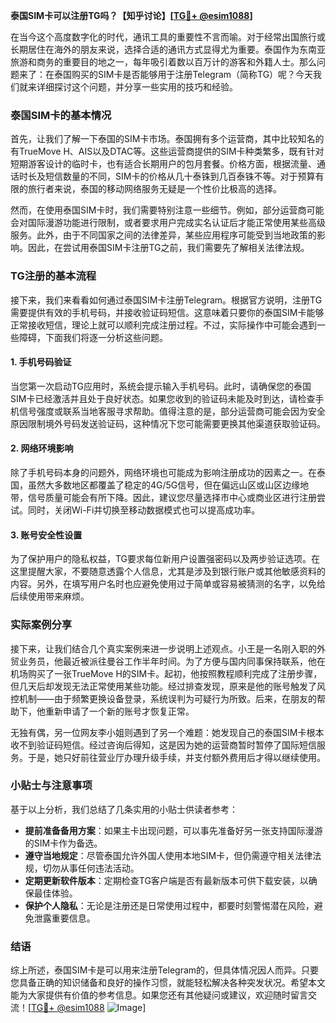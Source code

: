 **泰国SIM卡可以注册TG吗？【知乎讨论】[[TG💪+ @esim1088](https://t.me/s/esim1088)]**

在当今这个高度数字化的时代，通讯工具的重要性不言而喻。对于经常出国旅行或长期居住在海外的朋友来说，选择合适的通讯方式显得尤为重要。泰国作为东南亚旅游和商务的重要目的地之一，每年吸引着数以百万计的游客和外籍人士。那么问题来了：在泰国购买的SIM卡是否能够用于注册Telegram（简称TG）呢？今天我们就来详细探讨这个问题，并分享一些实用的技巧和经验。

### 泰国SIM卡的基本情况

首先，让我们了解一下泰国的SIM卡市场。泰国拥有多个运营商，其中比较知名的有TrueMove H、AIS以及DTAC等。这些运营商提供的SIM卡种类繁多，既有针对短期游客设计的临时卡，也有适合长期用户的包月套餐。价格方面，根据流量、通话时长及短信数量的不同，SIM卡的价格从几十泰铢到几百泰铢不等。对于预算有限的旅行者来说，泰国的移动网络服务无疑是一个性价比极高的选择。

然而，在使用泰国SIM卡时，我们需要特别注意一些细节。例如，部分运营商可能会对国际漫游功能进行限制，或者要求用户完成实名认证后才能正常使用某些高级服务。此外，由于不同国家之间的法律差异，某些应用程序可能受到当地政策的影响。因此，在尝试用泰国SIM卡注册TG之前，我们需要先了解相关法律法规。

### TG注册的基本流程

接下来，我们来看看如何通过泰国SIM卡注册Telegram。根据官方说明，注册TG需要提供有效的手机号码，并接收验证码短信。这意味着只要你的泰国SIM卡能够正常接收短信，理论上就可以顺利完成注册过程。不过，实际操作中可能会遇到一些障碍，下面我们将逐一分析这些问题。

#### 1. 手机号码验证

当您第一次启动TG应用时，系统会提示输入手机号码。此时，请确保您的泰国SIM卡已经激活并且处于良好状态。如果您收到的验证码未能及时到达，请检查手机信号强度或联系当地客服寻求帮助。值得注意的是，部分运营商可能会因为安全原因限制境外号码发送验证码，这种情况下您可能需要更换其他渠道获取验证码。

#### 2. 网络环境影响

除了手机号码本身的问题外，网络环境也可能成为影响注册成功的因素之一。在泰国，虽然大多数地区都覆盖了稳定的4G/5G信号，但在偏远山区或山区边缘地带，信号质量可能会有所下降。因此，建议您尽量选择市中心或商业区进行注册尝试。同时，关闭Wi-Fi并切换至移动数据模式也可以提高成功率。

#### 3. 账号安全性设置

为了保护用户的隐私权益，TG要求每位新用户设置强密码以及两步验证选项。在这里提醒大家，不要随意透露个人信息，尤其是涉及到银行账户或其他敏感资料的内容。另外，在填写用户名时也应避免使用过于简单或容易被猜测的名字，以免给后续使用带来麻烦。

### 实际案例分享

接下来，让我们结合几个真实案例来进一步说明上述观点。小王是一名刚入职的外贸业务员，他最近被派往曼谷工作半年时间。为了方便与国内同事保持联系，他在机场购买了一张TrueMove H的SIM卡。起初，他按照教程顺利完成了注册步骤，但几天后却发现无法正常使用某些功能。经过排查发现，原来是他的账号触发了风控机制——由于频繁更换设备登录，系统误判为可疑行为所致。后来，在朋友的帮助下，他重新申请了一个新的账号才恢复正常。

无独有偶，另一位网友李小姐则遇到了另一个难题：她发现自己的泰国SIM卡根本收不到验证码短信。经过咨询后得知，这是因为她的运营商暂时暂停了国际短信服务。于是，她只好前往营业厅办理升级手续，并支付额外费用后才得以继续使用。

### 小贴士与注意事项

基于以上分析，我们总结了几条实用的小贴士供读者参考：

- **提前准备备用方案**：如果主卡出现问题，可以事先准备好另一张支持国际漫游的SIM卡作为备选。
- **遵守当地规定**：尽管泰国允许外国人使用本地SIM卡，但仍需遵守相关法律法规，切勿从事任何违法活动。
- **定期更新软件版本**：定期检查TG客户端是否有最新版本可供下载安装，以确保最佳体验。
- **保护个人隐私**：无论是注册还是日常使用过程中，都要时刻警惕潜在风险，避免泄露重要信息。

### 结语

综上所述，泰国SIM卡是可以用来注册Telegram的，但具体情况因人而异。只要您具备正确的知识储备和良好的操作习惯，就能轻松解决各种突发状况。希望本文能为大家提供有价值的参考信息。如果您还有其他疑问或建议，欢迎随时留言交流！[[TG💪+ @esim1088](https://t.me/s/esim1088) ![Image](https://i.postimg.cc/4NQfJmqS/Snipaste-2025-05-13-00-14-12.png)]